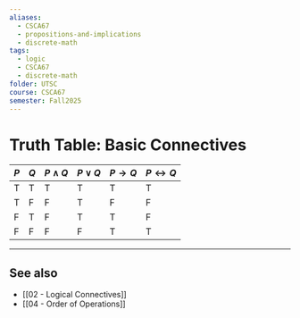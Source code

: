 ```yaml
---
aliases:
  - CSCA67
  - propositions-and-implications
  - discrete-math
tags:
  - logic
  - CSCA67
  - discrete-math
folder: UTSC
course: CSCA67
semester: Fall2025
---
```

# Truth Table: Basic Connectives

| $P$ | $Q$ | $P \wedge Q$ | $P \lor Q$ | $P \rightarrow Q$ | $P \leftrightarrow Q$ |
| --- | --- | ------------ | ---------- | ----------------- | --------------------- |
| T   | T   | T            | T          | T                 | T                     |
| T   | F   | F            | T          | F                 | F                     |
| F   | T   | F            | T          | T                 | F                     |
| F   | F   | F            | F          | T                 | T                     |

---

## See also

- [[02 - Logical Connectives]]
- [[04 - Order of Operations]]